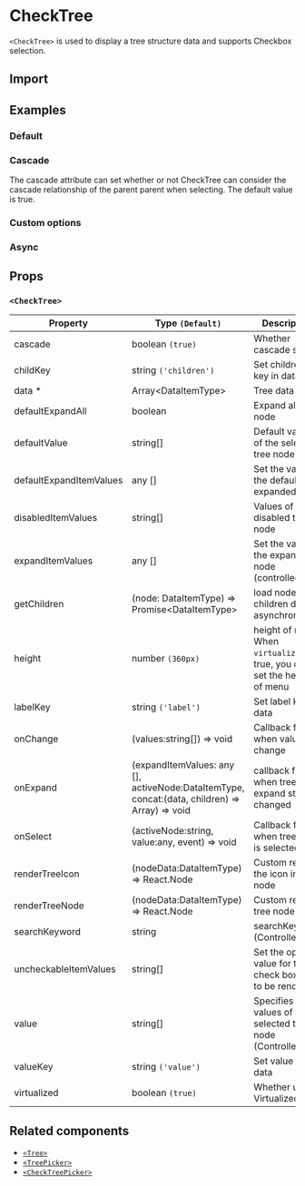 # CheckTree

`<CheckTree>` is used to display a tree structure data and supports Checkbox selection.

## Import

<!--{include:(components/check-tree/fragments/import.md)}-->

## Examples

### Default

<!--{include:`basic.md`}-->

### Cascade

The cascade attribute can set whether or not CheckTree can consider the cascade relationship of the parent parent when selecting. The default value is true.

<!--{include:`cascade.md`}-->

### Custom options

<!--{include:`custom.md`}-->

### Async

<!--{include:`async.md`}-->

## Props

<!--{include:(_common/types/data-item-type.md)}-->

### `<CheckTree>`

| Property                | Type `(Default)`                                                                              | Description                                                               |
| ----------------------- | --------------------------------------------------------------------------------------------- | ------------------------------------------------------------------------- |
| cascade                 | boolean `(true)`                                                                              | Whether cascade select                                                    |
| childKey                | string `('children')`                                                                         | Set childrenKey key in data                                               |
| data \*                 | Array&lt;DataItemType&gt;                                                                     | Tree data                                                                 |
| defaultExpandAll        | boolean                                                                                       | Expand all tree node                                                      |
| defaultValue            | string[]                                                                                      | Default values of the selected tree node                                  |
| defaultExpandItemValues | any []                                                                                        | Set the value of the default expanded node                                |
| disabledItemValues      | string[]                                                                                      | Values of disabled tree node                                              |
| expandItemValues        | any []                                                                                        | Set the value of the expanded node (controlled)                           |
| getChildren             | (node: DataItemType) => Promise&lt;DataItemType&gt;                                           | load node children data asynchronously                                    |
| height                  | number `(360px)`                                                                              | height of menu. When `virtualize` is true, you can set the height of menu |
| labelKey                | string `('label')`                                                                            | Set label key in data                                                     |
| onChange                | (values:string[]) => void                                                                     | Callback fired when value change                                          |
| onExpand                | (expandItemValues: any [], activeNode:DataItemType, concat:(data, children) => Array) => void | callback fired when tree node expand state changed                        |
| onSelect                | (activeNode:string, value:any, event) => void                                                 | Callback fired when tree node is selected                                 |
| renderTreeIcon          | (nodeData:DataItemType) => React.Node                                                         | Custom render the icon in tree node                                       |
| renderTreeNode          | (nodeData:DataItemType) => React.Node                                                         | Custom render tree node                                                   |
| searchKeyword           | string                                                                                        | searchKeyword (Controlled)                                                |
| uncheckableItemValues   | string[]                                                                                      | Set the option value for the check box not to be rendered                 |
| value                   | string[]                                                                                      | Specifies the values of the selected tree node (Controlled)               |
| valueKey                | string `('value')`                                                                            | Set value key in data                                                     |
| virtualized             | boolean `(true)`                                                                              | Whether using Virtualized List                                            |

## Related components

- [`<Tree>`](./tree)
- [`<TreePicker>`](./tree-picker)
- [`<CheckTreePicker>`](./check-tree-picker)
